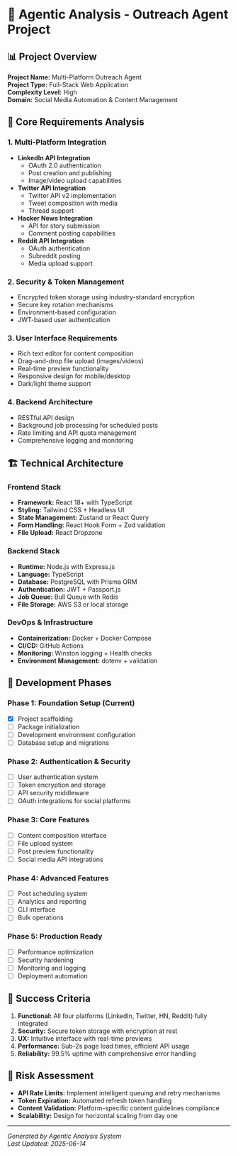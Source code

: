 # 🤖 Agentic Analysis - Outreach Agent Project

## 📊 Project Overview
**Project Name:** Multi-Platform Outreach Agent  
**Project Type:** Full-Stack Web Application  
**Complexity Level:** High  
**Domain:** Social Media Automation & Content Management  

## 🎯 Core Requirements Analysis

### 1. **Multi-Platform Integration**
- **LinkedIn API Integration**
  - OAuth 2.0 authentication
  - Post creation and publishing
  - Image/video upload capabilities
- **Twitter API Integration** 
  - Twitter API v2 implementation
  - Tweet composition with media
  - Thread support
- **Hacker News Integration**
  - API for story submission
  - Comment posting capabilities
- **Reddit API Integration**
  - OAuth authentication
  - Subreddit posting
  - Media upload support

### 2. **Security & Token Management**
- Encrypted token storage using industry-standard encryption
- Secure key rotation mechanisms
- Environment-based configuration
- JWT-based user authentication

### 3. **User Interface Requirements**
- Rich text editor for content composition
- Drag-and-drop file upload (images/videos)
- Real-time preview functionality
- Responsive design for mobile/desktop
- Dark/light theme support

### 4. **Backend Architecture**
- RESTful API design
- Background job processing for scheduled posts
- Rate limiting and API quota management
- Comprehensive logging and monitoring

## 🏗️ Technical Architecture

### **Frontend Stack**
- **Framework:** React 18+ with TypeScript
- **Styling:** Tailwind CSS + Headless UI
- **State Management:** Zustand or React Query
- **Form Handling:** React Hook Form + Zod validation
- **File Upload:** React Dropzone

### **Backend Stack**
- **Runtime:** Node.js with Express.js
- **Language:** TypeScript
- **Database:** PostgreSQL with Prisma ORM
- **Authentication:** JWT + Passport.js
- **Job Queue:** Bull Queue with Redis
- **File Storage:** AWS S3 or local storage

### **DevOps & Infrastructure**
- **Containerization:** Docker + Docker Compose
- **CI/CD:** GitHub Actions
- **Monitoring:** Winston logging + Health checks
- **Environment Management:** dotenv + validation

## 🔄 Development Phases

### Phase 1: Foundation Setup (Current)
- [x] Project scaffolding
- [ ] Package initialization
- [ ] Development environment configuration
- [ ] Database setup and migrations

### Phase 2: Authentication & Security
- [ ] User authentication system
- [ ] Token encryption and storage
- [ ] API security middleware
- [ ] OAuth integrations for social platforms

### Phase 3: Core Features
- [ ] Content composition interface
- [ ] File upload system
- [ ] Post preview functionality
- [ ] Social media API integrations

### Phase 4: Advanced Features
- [ ] Post scheduling system
- [ ] Analytics and reporting
- [ ] CLI interface
- [ ] Bulk operations

### Phase 5: Production Ready
- [ ] Performance optimization
- [ ] Security hardening
- [ ] Monitoring and logging
- [ ] Deployment automation

## 🎯 Success Criteria
1. **Functional:** All four platforms (LinkedIn, Twitter, HN, Reddit) fully integrated
2. **Security:** Secure token storage with encryption at rest
3. **UX:** Intuitive interface with real-time previews
4. **Performance:** Sub-2s page load times, efficient API usage
5. **Reliability:** 99.5% uptime with comprehensive error handling

## 🚨 Risk Assessment
- **API Rate Limits:** Implement intelligent queuing and retry mechanisms
- **Token Expiration:** Automated refresh token handling
- **Content Validation:** Platform-specific content guidelines compliance
- **Scalability:** Design for horizontal scaling from day one

---
*Generated by Agentic Analysis System*  
*Last Updated: 2025-06-14* 